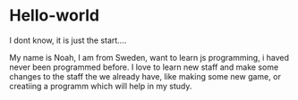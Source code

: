 # Hello-world
I dont know, it is just the start.... 

My name is Noah, 
I am from Sweden, want to learn js programming, i haved never been programmed before. 
I love to learn new staff and make some changes to the staff the we already have, like making some new game, or creatiing a programm which will help in my study. 
